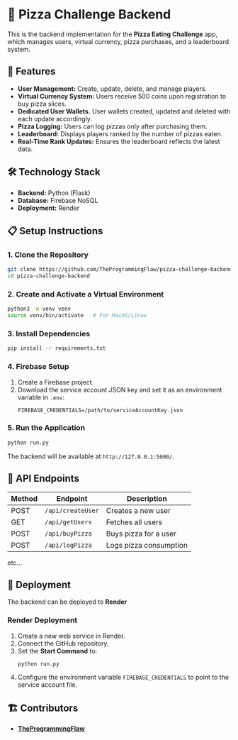 
# 🍕 Pizza Challenge Backend

This is the backend implementation for the **Pizza Eating Challenge** app, which manages users, virtual currency, pizza purchases, and a leaderboard system.

## 🚀 Features

- **User Management:** Create, update, delete, and manage players.
- **Virtual Currency System:** Users receive 500 coins upon registration to buy pizza slices.
- **Dedicated User Wallets.** User wallets created, updated and deleted with each update accordingly.
- **Pizza Logging:** Users can log pizzas only after purchasing them.
- **Leaderboard:** Displays players ranked by the number of pizzas eaten.
- **Real-Time Rank Updates:** Ensures the leaderboard reflects the latest data.

## 🛠️ Technology Stack

- **Backend:** Python (Flask)
- **Database:** Firebase NoSQL
- **Deployment:** Render

## 📋 Setup Instructions

### 1. Clone the Repository
```bash
git clone https://github.com/TheProgrammingFlaw/pizza-challenge-backend.git
cd pizza-challenge-backend
```

### 2. Create and Activate a Virtual Environment
```bash
python3 -m venv venv
source venv/bin/activate   # For MacOS/Linux
```

### 3. Install Dependencies
```bash
pip install -r requirements.txt
```

### 4. Firebase Setup
1. Create a Firebase project.
2. Download the service account JSON key and set it as an environment variable in `.env`:
   ```env
   FIREBASE_CREDENTIALS=/path/to/serviceAccountKey.json
   ```

### 5. Run the Application
```bash
python run.py
```

The backend will be available at `http://127.0.0.1:5000/`.

## 🔗 API Endpoints

| Method | Endpoint           | Description              |
|--------|--------------------|--------------------------|
| POST   | `/api/createUser`   | Creates a new user       |
| GET    | `/api/getUsers`     | Fetches all users        |
| POST   | `/api/buyPizza`     | Buys pizza for a user    |
| POST   | `/api/logPizza`     | Logs pizza consumption   |
etc...

## 🔄 Deployment

The backend can be deployed to **Render**

### Render Deployment
1. Create a new web service in Render.
2. Connect the GitHub repository.
3. Set the **Start Command** to:
   ```bash
   python run.py
   ```
4. Configure the environment variable `FIREBASE_CREDENTIALS` to point to the service account file.

## 🏗️ Contributors

- [**TheProgrammingFlaw**](https://github.com/TheProgrammingFlaw)
